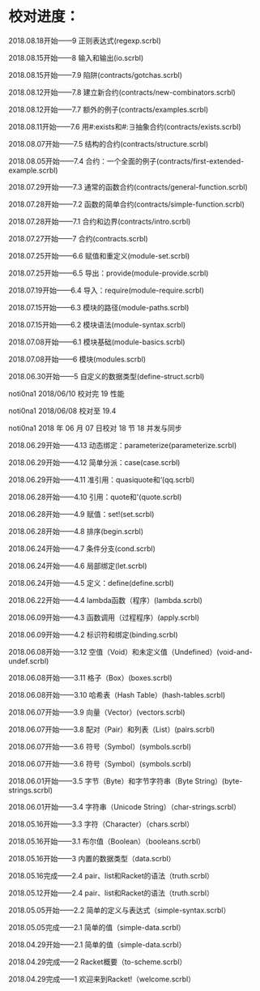# 校对进度：

2018.08.18开始——9 正则表达式(regexp.scrbl)

2018.08.15开始——8 输入和输出(io.scrbl)

2018.08.15开始——7.9 陷阱(contracts/gotchas.scrbl)

2018.08.12开始——7.8 建立新合约(contracts/new-combinators.scrbl)

2018.08.12开始——7.7 额外的例子(contracts/examples.scrbl)

2018.08.11开始——7.6 用#:exists和#:∃抽象合约(contracts/exists.scrbl)

2018.08.07开始——7.5 结构的合约(contracts/structure.scrbl)

2018.08.05开始——7.4 合约：一个全面的例子(contracts/first-extended-example.scrbl)

2018.07.29开始——7.3 通常的函数合约(contracts/general-function.scrbl)

2018.07.28开始——7.2 函数的简单合约(contracts/simple-function.scrbl)

2018.07.28开始——7.1 合约和边界(contracts/intro.scrbl)

2018.07.27开始——7 合约(contracts.scrbl)

2018.07.25开始——6.6 赋值和重定义(module-set.scrbl)

2018.07.25开始——6.5 导出：provide(module-provide.scrbl)

2018.07.19开始——6.4 导入：require(module-require.scrbl)

2018.07.15开始——6.3 模块的路径(module-paths.scrbl)

2018.07.15开始——6.2 模块语法(module-syntax.scrbl)

2018.07.08开始——6.1 模块基础(module-basics.scrbl)

2018.07.08开始——6 模块(modules.scrbl)

2018.06.30开始——5 自定义的数据类型(define-struct.scrbl)

noti0na1 2018/06/10 校对完 19 性能

noti0na1 2018/06/08 校对至 19.4

noti0na1 2018 年 06 月 07 日校对 18 节 18 并发与同步

2018.06.29开始——4.13 动态绑定：parameterize(parameterize.scrbl)

2018.06.29开始——4.12 简单分派：case(case.scrbl)

2018.06.29开始——4.11 准引用：quasiquote和‘(qq.scrbl)

2018.06.28开始——4.10 引用：quote和'(quote.scrbl)

2018.06.28开始——4.9 赋值：set!(set.scrbl)

2018.06.28开始——4.8 排序(begin.scrbl)

2018.06.24开始——4.7 条件分支(cond.scrbl)

2018.06.24开始——4.6 局部绑定(let.scrbl)

2018.06.24开始——4.5 定义：define(define.scrbl)

2018.06.22开始——4.4 lambda函数（程序）(lambda.scrbl)

2018.06.09开始——4.3 函数调用（过程程序）(apply.scrbl)

2018.06.09开始——4.2 标识符和绑定(binding.scrbl)

2018.06.08开始——3.12 空值（Void）和未定义值（Undefined）(void-and-undef.scrbl)

2018.06.08开始——3.11 格子（Box）(boxes.scrbl)

2018.06.08开始——3.10 哈希表（Hash Table）(hash-tables.scrbl)

2018.06.07开始——3.9 向量（Vector）(vectors.scrbl)

2018.06.07开始——3.8 配对（Pair）和列表（List）(pairs.scrbl)

2018.06.07开始——3.6 符号（Symbol）(symbols.scrbl)

2018.06.07开始——3.6 符号（Symbol）(symbols.scrbl)

2018.06.01开始——3.5 字节（Byte）和字节字符串（Byte String）(byte-strings.scrbl)

2018.06.01开始——3.4 字符串（Unicode String）（char-strings.scrbl）

2018.05.16开始——3.3 字符（Character）（chars.scrbl）

2018.05.16开始——3.1 布尔值（Boolean）（booleans.scrbl）

2018.05.16开始——3 内置的数据类型（data.scrbl）

2018.05.16完成——2.4 pair、list和Racket的语法（truth.scrbl）

2018.05.12开始——2.4 pair、list和Racket的语法（truth.scrbl）

2018.05.05开始——2.2 简单的定义与表达式（simple-syntax.scrbl）

2018.05.05完成——2.1 简单的值（simple-data.scrbl）

2018.04.29开始——2.1 简单的值（simple-data.scrbl）

2018.04.29完成——2 Racket概要（to-scheme.scrbl）

2018.04.29完成——1 欢迎来到Racket!（welcome.scrbl）
